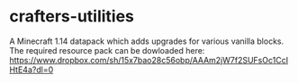 # crafters-utilities
A Minecraft 1.14 datapack which adds upgrades for various vanilla blocks.
The required resource pack can be dowloaded here:
https://www.dropbox.com/sh/15x7bao28c56obp/AAAm2jW7f2SUFsOc1CcIHtE4a?dl=0
